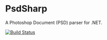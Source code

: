 # PsdSharp
A Photoshop Document (PSD) parser for .NET.

[![Build Status](https://travis-ci.com/AravSinghal/PsdSharp.svg?token=TyfCRirr66aih5Yz346d&branch=rewrite)](https://travis-ci.com/AravSinghal/PsdSharp)

